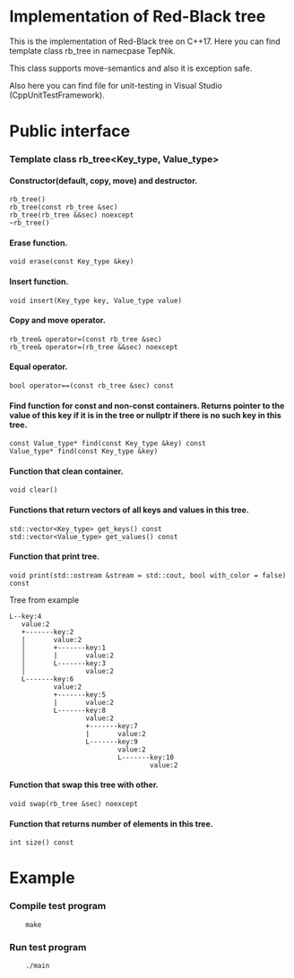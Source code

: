 Implementation of Red-Black tree
======================================

This is the implementation of Red-Black tree on C++17. Here you can find template class rb_tree in namecpase TepNik.

This class supports move-semantics and also it is exception safe.

Also here you can find file for unit-testing in Visual Studio (CppUnitTestFramework).

# Public interface

### Template class rb_tree<Key_type, Value_type>

#### Constructor(default, copy, move) and destructor.

    rb_tree()
    rb_tree(const rb_tree &sec)
    rb_tree(rb_tree &&sec) noexcept
    ~rb_tree()

#### Erase function.

    void erase(const Key_type &key)

#### Insert function.

    void insert(Key_type key, Value_type value)

#### Copy and move operator.

    rb_tree& operator=(const rb_tree &sec)
    rb_tree& operator=(rb_tree &&sec) noexcept

#### Equal operator.

    bool operator==(const rb_tree &sec) const

#### Find function for const and non-const containers. Returns pointer to the value of this key if it is in the tree or nullptr if there is no such key in this tree.

    const Value_type* find(const Key_type &key) const
    Value_type* find(const Key_type &key)

#### Function that clean container.

    void clear()

#### Functions that return vectors of all keys and values in this tree.

    std::vector<Key_type> get_keys() const
    std::vector<Value_type> get_values() const

#### Function that print tree.

    void print(std::ostream &stream = std::cout, bool with_color = false) const

Tree from example

    L--key:4
       value:2
       +-------key:2
       |       value:2
       │       +-------key:1
       │       |       value:2
       │       L-------key:3
       │               value:2
       L-------key:6
               value:2
               +-------key:5
               |       value:2
               L-------key:8
                       value:2
                       +-------key:7
                       |       value:2
                       L-------key:9
                               value:2
                               L-------key:10
                                       value:2
#### Function that swap this tree with other.

    void swap(rb_tree &sec) noexcept

#### Function that returns number of elements in this tree.

    int size() const

# Example

### Compile test program
        make

### Run test program
        ./main


